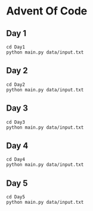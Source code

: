 # Advent Of Code

## Day 1

```
cd Day1
python main.py data/input.txt
```

## Day 2

```
cd Day2
python main.py data/input.txt
```

## Day 3

```
cd Day3
python main.py data/input.txt
```

## Day 4

```
cd Day4
python main.py data/input.txt
```

## Day 5

```
cd Day5
python main.py data/input.txt
```